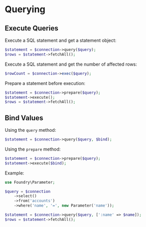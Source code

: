 # Querying

## Execute Queries

Execute a SQL statement and get a statement object:

```php
$statement = $connection->query($query);
$rows = $statement->fetchAll();
```

Execute a SQL statement and get the number of affected rows:

```php
$rowCount = $connection->exec($query);
```

Prepare a statement before execution:

```php
$statement = $connection->prepare($query);
$statement->execute();
$rows = $statement->fetchAll();
```

## Bind Values

Using the `query` method:

```php
$statement = $connection->query($query, $bind);
```

Using the `prepare` method:

```php
$statement = $connection->prepare($query);
$statement->execute($bind);
```

Example:

```php
use Foundry\Parameter;

$query = $connection
    ->select()
    ->from('accounts')
    ->where('name', '=', new Parameter('name'));

$statement = $connection->query($query, [':name' => $name]);
$rows = $statement->fetchAll();
```
